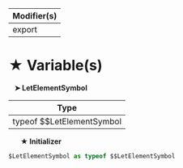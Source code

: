 | Modifier(s)                            |
|----------------------------------------|
| export |

# &#9733; Variable(s)

&nbsp;&nbsp; **&#10148; LetElementSymbol**

| Type                        |
|-----------------------------|
| typeof $$LetElementSymbol |

&nbsp;&nbsp;&nbsp;&nbsp;&nbsp; **&#9733; Initializer**

```ts
$LetElementSymbol as typeof $$LetElementSymbol
```